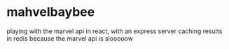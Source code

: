 # mahvelbaybee

playing with the marvel api in react, with an express server caching results in redis because the marvel api is slooooow
